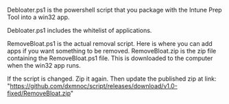 Debloater.ps1 is the powershell script that you package with the Intune Prep Tool into a win32 app. 

Debloater.ps1 includes the whitelist of applications.



RemoveBloat.ps1 is the actual removal script. Here is where you can add apps if you want something to be removed.
RemoveBloat.zip is the zip file containing the RemoveBloat.ps1 file. This is downloaded to the computer when the win32 app runs.

If the script is changed. Zip it again. Then update the published zip at link:
"https://github.com/dxmnoc/script/releases/download/v1.0-fixed/RemoveBloat.zip"
